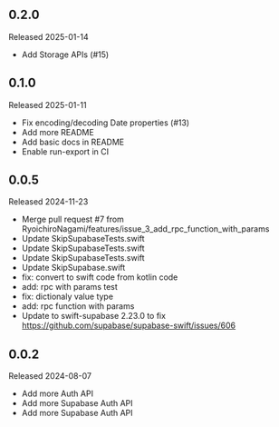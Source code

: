 ## 0.2.0

Released 2025-01-14

  - Add Storage APIs (#15)

## 0.1.0

Released 2025-01-11

  - Fix encoding/decoding Date properties (#13)
  - Add more README
  - Add basic docs in README
  - Enable run-export in CI

## 0.0.5

Released 2024-11-23

  - Merge pull request #7 from RyoichiroNagami/features/issue_3_add_rpc_function_with_params
  - Update SkipSupabaseTests.swift
  - Update SkipSupabaseTests.swift
  - Update SkipSupabaseTests.swift
  - Update SkipSupabase.swift
  - fix: convert to swift code from kotlin code
  - add: rpc with params test
  - fix: dictionaly value type
  - add: rpc function with params
  - Update to swift-supabase 2.23.0 to fix https://github.com/supabase/supabase-swift/issues/606

## 0.0.2

Released 2024-08-07

  - Add more Auth API
  - Add more Supabase Auth API
  - Add more Supabase Auth API

